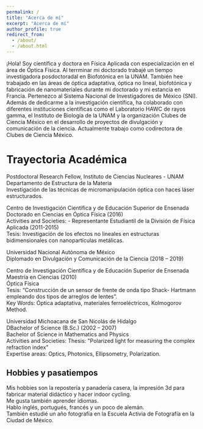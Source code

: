 ```yaml
---
permalink: /
title: "Acerca de mí"
excerpt: "Acerca de mí"
author_profile: true
redirect_from: 
  - /about/
  - /about.html
---
```


¡Hola! Soy científica y doctora en Física Aplicada con especialización en el área de Óptica Física. Al terrminar mi doctorado trabajé un tiempo investigadora posdoctoradal en Biofotónica en la UNAM. También hee trabajado en las áreas de óptica adaptativa, óptica no lineal, biofotónica y fabricación de nanomateriales durante mi doctorado y mi estancia en Francia. Pertenezco al Sistema Nacional de Investigadores de México (SNI). Además de dedicarme a la investigación científica, ha colaborado con diferentes instituciones científicas como el Laboratorio HAWC de rayos gamma, el Instituto de Biología de la UNAM y la organización Clubes de Ciencia México en el desarrollo de proyectos de divulgación y comunicación de la ciencia. Actualmente trabajo como codirectora de Clubes de Ciencia México. 


Trayectoria Académica
======
Postdoctoral Research Fellow, Instituto de Ciencias Nucleares - UNAM <br>
Departamento de Estructura de la Materia<br>
Investigación de las técnicas de micromanipulación óptica con haces láser estructurados.<br>


Centro de Investigación Científica y de Educación Superior de Ensenada<br>
Doctorado en Ciencias en Óptica Física (2016)<br>
Activities and Societies: - Representante Estudiantil de la División de Física Aplicada (2011-2015) <br>
Tesis: Investigación de los efectos no lineales en estructuras bidimensionales con nanopartículas metálicas.<br>

Universidad Nacional Autónoma de México<br>
Diplomado en Divulgación y Comunicación de la Ciencia (2018 – 2019)<br>


Centro de Investigación Científica y de Educación Superior de Ensenada<br>
Maestría en Ciencias (2010)<br>
Óptica Física<br>
Tesis: “Construcción de un sensor de frente de onda tipo Shack- Hartmann empleando dos tipos de arreglos de lentes”. <br>
Key Words: Óptica adaptativa, materiales ferroeléctricos, Kolmogorov Method.<br>


Universidad Michoacana de San Nicolás de Hidalgo<br>
DBachelor of Science (B.Sc.) (2002 – 2007)<br>
Bachelor of Science in Mathematics and Physics<br>
Activities and Societies: Thesis: "Polarized light for measuring the complex refraction index"<br>
Expertise areas: Optics, Photonics, Ellipsometry, Polarization.<br>


Hobbies y pasatiempos
------
Mis hobbies son la repostería y panadería casera, la impresión 3d para fabricar material didáctico y hacer indoor cycling. <br>
Me gusta también aprender idiomas. <br>
Hablo inglés, portugués, francés y un poco de alemán. <br>
También estudié un año fotografía en la Escuela Activia de Fotografía en la Ciudad de México. <br>



